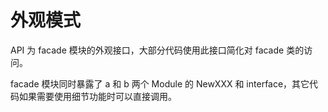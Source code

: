 # 外观模式

API 为 facade 模块的外观接口，大部分代码使用此接口简化对 facade 类的访问。

facade 模块同时暴露了 a 和 b 两个 Module 的 NewXXX 和 interface，其它代码如果需要使用细节功能时可以直接调用。
